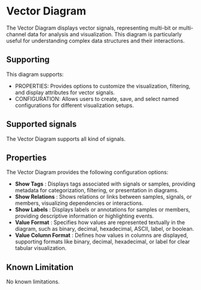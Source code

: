 <!---
title: "Vector Diagram"
author: "Thomas Haber"
keywords: [impulse, vector diagram, multi-bit signals, multi-channel data, analysis, visualization]
description: "The Vector Diagram displays vector signals, representing multi-bit or multi-channel data for analysis and visualization."
category: "impulse-reference"
tags:
  - reference
  - vector diagram
docID: xxx
--->

# Vector Diagram

The Vector Diagram displays vector signals, representing multi-bit or multi-channel data for analysis and visualization. This diagram is particularly useful for understanding complex data structures and their interactions.

## Supporting

This diagram supports:
- PROPERTIES: Provides options to customize the visualization, filtering, and display attributes for vector signals.
- CONFIGURATION: Allows users to create, save, and select named configurations for different visualization setups.

## Supported signals

The Vector Diagram supports all kind of signals.

## Properties

The Vector Diagram provides the following configuration options:

- **Show Tags** : Displays tags associated with signals or samples, providing metadata for categorization, filtering, or presentation in diagrams.
- **Show Relations** : Shows relations or links between samples, signals, or members, visualizing dependencies or interactions.
- **Show Labels** : Displays labels or annotations for samples or members, providing descriptive information or highlighting events.
- **Value Format** : Specifies how values are represented textually in the diagram, such as binary, decimal, hexadecimal, ASCII, label, or boolean.
- **Value Column Format** : Defines how values in columns are displayed, supporting formats like binary, decimal, hexadecimal, or label for clear tabular visualization.

## Known Limitation
No known limitations.
